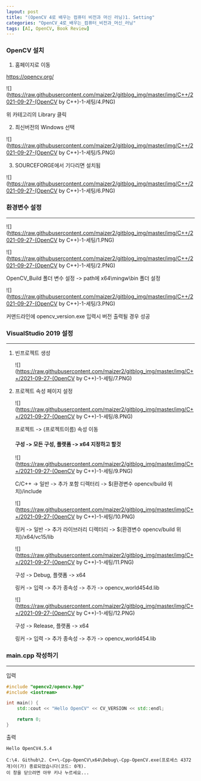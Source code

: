```yaml
---
layout: post
title: "(OpenCV 4로 배우는 컴퓨터 비전과 머신 러닝)1. Setting"
categories: "OpenCV_4로_배우는_컴퓨터_비전과_머신_러닝"
tags: [AI, OpenCV, Book Review]
---
```


### OpenCV 설치

1. 홈페이지로 이동

https://opencv.org/

![](https://raw.githubusercontent.com/maizer2/gitblog_img/master/img/C++/2021-09-27-(OpenCV by C++)-1-세팅/4.PNG)

위 카테고리의 Library 클릭



2.  최신버전의 Windows 선택

![](https://raw.githubusercontent.com/maizer2/gitblog_img/master/img/C++/2021-09-27-(OpenCV by C++)-1-세팅/5.PNG)



3. SOURCEFORGE에서 기다리면 설치됨

![](https://raw.githubusercontent.com/maizer2/gitblog_img/master/img/C++/2021-09-27-(OpenCV by C++)-1-세팅/6.PNG)





### 환경변수 설정

---

![](https://raw.githubusercontent.com/maizer2/gitblog_img/master/img/C++/2021-09-27-(OpenCV by C++)-1-세팅/1.PNG)

![](https://raw.githubusercontent.com/maizer2/gitblog_img/master/img/C++/2021-09-27-(OpenCV by C++)-1-세팅/2.PNG)



OpenCV_Build 폴더 변수 설정 -> path에 x64\mingw\bin 폴더 설정

![](https://raw.githubusercontent.com/maizer2/gitblog_img/master/img/C++/2021-09-27-(OpenCV by C++)-1-세팅/3.PNG)



커맨드라인에 opencv_version.exe 입력시 버전 출력될 경우 성공



### VisualStudio 2019 설정

---

1. 빈프로젝트 생성

   ![](https://raw.githubusercontent.com/maizer2/gitblog_img/master/img/C++/2021-09-27-(OpenCV by C++)-1-세팅/7.PNG)

   

2. 프로젝트 속성 페이지 설정

   ![](https://raw.githubusercontent.com/maizer2/gitblog_img/master/img/C++/2021-09-27-(OpenCV by C++)-1-세팅/8.PNG)

   프로젝트 -> (프로젝트이름) 속성 이동

   

   #### **구성 -> 모든 구성, 플랫폼 -> x64 지정하고 할것**

   ![](https://raw.githubusercontent.com/maizer2/gitblog_img/master/img/C++/2021-09-27-(OpenCV by C++)-1-세팅/9.PNG)

   C/C++ -> 일반 -> 추가 포함 디렉터리 -> $(환경변수 opencv/build 위치)/include

   

   ![](https://raw.githubusercontent.com/maizer2/gitblog_img/master/img/C++/2021-09-27-(OpenCV by C++)-1-세팅/10.PNG)

   링커 -> 일반 -> 추가 라이브러리 디렉터리 -> $(환경변수 opencv/build 위치)/x64/vc15/lib

   

   ![](https://raw.githubusercontent.com/maizer2/gitblog_img/master/img/C++/2021-09-27-(OpenCV by C++)-1-세팅/11.PNG)

   구성 -> Debug, 플랫폼 -> x64

   링커 -> 입력 -> 추가 종속성 -> 추가 -> opencv_world454d.lib

   

   ![](https://raw.githubusercontent.com/maizer2/gitblog_img/master/img/C++/2021-09-27-(OpenCV by C++)-1-세팅/12.PNG)

   구성 -> Release, 플랫폼 -> x64

   링커 -> 입력 -> 추가 종속성 -> 추가 -> opencv_world454.lib

   

### main.cpp 작성하기

---

입력

```c++
#include "opencv2/opencv.hpp"
#include <iostream>

int main() {
	std::cout << "Hello OpenCV" << CV_VERSION << std::endl;

	return 0;
}
```

출력

```
Hello OpenCV4.5.4

C:\4. Github\2. C++\-Cpp-OpenCV\x64\Debug\-Cpp-OpenCV.exe(프로세스 4372개)이(가) 종료되었습니다(코드: 0개).
이 창을 닫으려면 아무 키나 누르세요...
```

